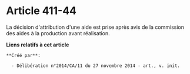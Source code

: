# Article 411-44

La décision d'attribution d'une aide est prise après avis de la commission des aides à la production avant réalisation.

**Liens relatifs à cet article**

	**Créé par**:

	  - Délibération n°2014/CA/11 du 27 novembre 2014 - art., v. init.
